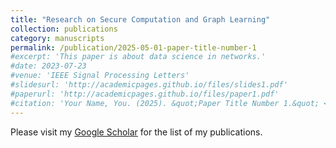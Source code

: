 ```yaml
---
title: "Research on Secure Computation and Graph Learning"
collection: publications
category: manuscripts
permalink: /publication/2025-05-01-paper-title-number-1
#excerpt: 'This paper is about data science in networks.'
#date: 2023-07-23
#venue: 'IEEE Signal Processing Letters'
#slidesurl: 'http://academicpages.github.io/files/slides1.pdf'
#paperurl: 'http://academicpages.github.io/files/paper1.pdf'
#citation: 'Your Name, You. (2025). &quot;Paper Title Number 1.&quot; <i>Journal 1</i>. 1(1).'
---
```


Please visit my [Google Scholar](https://scholar.google.com/citations?user=aKlnQtUAAAAJ&hl=en&oi=ao) for the list of my publications.